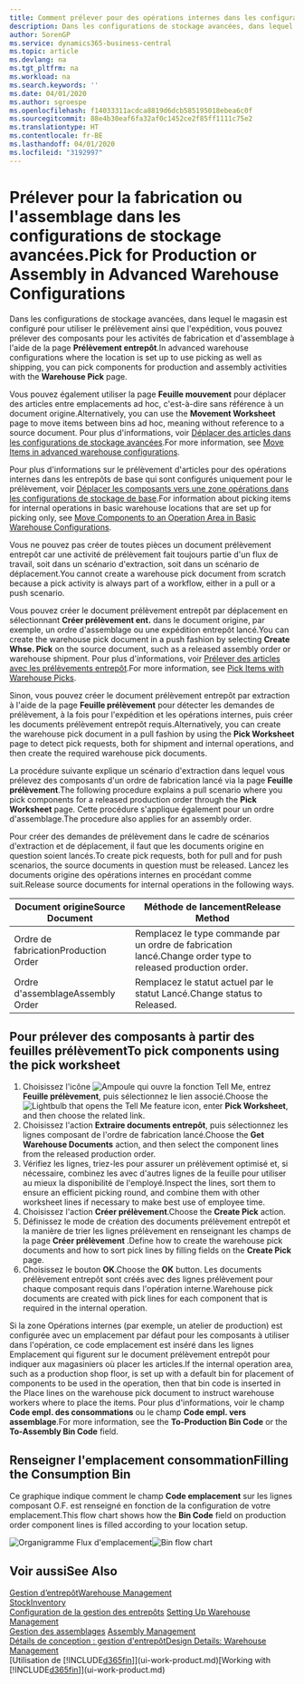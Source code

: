 ```yaml
---
title: Comment prélever pour des opérations internes dans les configurations de stockage avancées | Microsoft Docs
description: Dans les configurations de stockage avancées, dans lequel le magasin est configuré pour utiliser le prélèvement ainsi que l'expédition, vous pouvez prélever des composants pour les activités de fabrication et d'assemblage à l'aide de la page **Prélèvement entrepôt**.
author: SorenGP
ms.service: dynamics365-business-central
ms.topic: article
ms.devlang: na
ms.tgt_pltfrm: na
ms.workload: na
ms.search.keywords: ''
ms.date: 04/01/2020
ms.author: sgroespe
ms.openlocfilehash: f14033311acdca8819d6dcb585195018ebea6c0f
ms.sourcegitcommit: 88e4b30eaf6fa32af0c1452ce2f85ff1111c75e2
ms.translationtype: HT
ms.contentlocale: fr-BE
ms.lasthandoff: 04/01/2020
ms.locfileid: "3192997"
---
```

# <a name="pick-for-production-or-assembly-in-advanced-warehouse-configurations"></a><span data-ttu-id="9a7b2-103">Prélever pour la fabrication ou l'assemblage dans les configurations de stockage avancées.</span><span class="sxs-lookup"><span data-stu-id="9a7b2-103">Pick for Production or Assembly in Advanced Warehouse Configurations</span></span>
<span data-ttu-id="9a7b2-104">Dans les configurations de stockage avancées, dans lequel le magasin est configuré pour utiliser le prélèvement ainsi que l'expédition, vous pouvez prélever des composants pour les activités de fabrication et d'assemblage à l'aide de la page **Prélèvement entrepôt**.</span><span class="sxs-lookup"><span data-stu-id="9a7b2-104">In advanced warehouse configurations where the location is set up to use picking as well as shipping, you can pick components for production and assembly activities with the **Warehouse Pick** page.</span></span>  

<span data-ttu-id="9a7b2-105">Vous pouvez également utiliser la page **Feuille mouvement** pour déplacer des articles entre emplacements ad hoc, c'est-à-dire sans référence à un document origine.</span><span class="sxs-lookup"><span data-stu-id="9a7b2-105">Alternatively, you can use the **Movement Worksheet** page to move items between bins ad hoc, meaning without reference to a source document.</span></span> <span data-ttu-id="9a7b2-106">Pour plus d'informations, voir [Déplacer des articles dans les configurations de stockage avancées](warehouse-how-to-move-items-in-advanced-warehousing.md).</span><span class="sxs-lookup"><span data-stu-id="9a7b2-106">For more information, see [Move Items in advanced warehouse configurations](warehouse-how-to-move-items-in-advanced-warehousing.md).</span></span>  

<span data-ttu-id="9a7b2-107">Pour plus d'informations sur le prélèvement d'articles pour des opérations internes dans les entrepôts de base qui sont configurés uniquement pour le prélèvement, voir [Déplacer les composants vers une zone opérations dans les configurations de stockage de base](warehouse-how-to-move-components-to-an-operation-area-in-basic-warehousing.md).</span><span class="sxs-lookup"><span data-stu-id="9a7b2-107">For information about picking items for internal operations in basic warehouse locations that are set up for picking only, see [Move Components to an Operation Area in Basic Warehouse Configurations](warehouse-how-to-move-components-to-an-operation-area-in-basic-warehousing.md).</span></span>  

<span data-ttu-id="9a7b2-108">Vous ne pouvez pas créer de toutes pièces un document prélèvement entrepôt car une activité de prélèvement fait toujours partie d'un flux de travail, soit dans un scénario d'extraction, soit dans un scénario de déplacement.</span><span class="sxs-lookup"><span data-stu-id="9a7b2-108">You cannot create a warehouse pick document from scratch because a pick activity is always part of a workflow, either in a pull or a push scenario.</span></span>  

<span data-ttu-id="9a7b2-109">Vous pouvez créer le document prélèvement entrepôt par déplacement en sélectionnant **Créer prélèvement ent.** dans le document origine, par exemple, un ordre d'assemblage ou une expédition entrepôt lancé.</span><span class="sxs-lookup"><span data-stu-id="9a7b2-109">You can create the warehouse pick document in a push fashion by selecting **Create Whse. Pick** on the source document, such as a released assembly order or warehouse shipment.</span></span> <span data-ttu-id="9a7b2-110">Pour plus d'informations, voir [Prélever des articles avec les prélèvements entrepôt](warehouse-how-to-pick-items-for-warehouse-shipment.md).</span><span class="sxs-lookup"><span data-stu-id="9a7b2-110">For more information, see [Pick Items with Warehouse Picks](warehouse-how-to-pick-items-for-warehouse-shipment.md).</span></span>  

<span data-ttu-id="9a7b2-111">Sinon, vous pouvez créer le document prélèvement entrepôt par extraction à l'aide de la page **Feuille prélèvement** pour détecter les demandes de prélèvement, à la fois pour l'expédition et les opérations internes, puis créer les documents prélèvement entrepôt requis.</span><span class="sxs-lookup"><span data-stu-id="9a7b2-111">Alternatively, you can create the warehouse pick document in a pull fashion by using the **Pick Worksheet** page to detect pick requests, both for shipment and internal operations, and then create the required warehouse pick documents.</span></span>  

<span data-ttu-id="9a7b2-112">La procédure suivante explique un scénario d'extraction dans lequel vous prélevez des composants d'un ordre de fabrication lancé via la page **Feuille prélèvement**.</span><span class="sxs-lookup"><span data-stu-id="9a7b2-112">The following procedure explains a pull scenario where you pick components for a released production order through the **Pick Worksheet** page.</span></span> <span data-ttu-id="9a7b2-113">Cette procédure s'applique également pour un ordre d'assemblage.</span><span class="sxs-lookup"><span data-stu-id="9a7b2-113">The procedure also applies for an assembly order.</span></span>  

<span data-ttu-id="9a7b2-114">Pour créer des demandes de prélèvement dans le cadre de scénarios d'extraction et de déplacement, il faut que les documents origine en question soient lancés.</span><span class="sxs-lookup"><span data-stu-id="9a7b2-114">To create pick requests, both for pull and for push scenarios, the source documents in question must be released.</span></span> <span data-ttu-id="9a7b2-115">Lancez les documents origine des opérations internes en procédant comme suit.</span><span class="sxs-lookup"><span data-stu-id="9a7b2-115">Release source documents for internal operations in the following ways.</span></span>  

|<span data-ttu-id="9a7b2-116">Document origine</span><span class="sxs-lookup"><span data-stu-id="9a7b2-116">Source Document</span></span>|<span data-ttu-id="9a7b2-117">Méthode de lancement</span><span class="sxs-lookup"><span data-stu-id="9a7b2-117">Release Method</span></span>|  
|---------------------|--------------------|  
|<span data-ttu-id="9a7b2-118">Ordre de fabrication</span><span class="sxs-lookup"><span data-stu-id="9a7b2-118">Production Order</span></span>|<span data-ttu-id="9a7b2-119">Remplacez le type commande par un ordre de fabrication lancé.</span><span class="sxs-lookup"><span data-stu-id="9a7b2-119">Change order type to released production order.</span></span>|  
|<span data-ttu-id="9a7b2-120">Ordre d'assemblage</span><span class="sxs-lookup"><span data-stu-id="9a7b2-120">Assembly Order</span></span>|<span data-ttu-id="9a7b2-121">Remplacez le statut actuel par le statut Lancé.</span><span class="sxs-lookup"><span data-stu-id="9a7b2-121">Change status to Released.</span></span>|  

## <a name="to-pick-components-using-the-pick-worksheet"></a><span data-ttu-id="9a7b2-122">Pour prélever des composants à partir des feuilles prélèvement</span><span class="sxs-lookup"><span data-stu-id="9a7b2-122">To pick components using the pick worksheet</span></span>  
1.  <span data-ttu-id="9a7b2-123">Choisissez l'icône ![Ampoule qui ouvre la fonction Tell Me](media/ui-search/search_small.png "Dites-moi ce que vous voulez faire"), entrez **Feuille prélèvement**, puis sélectionnez le lien associé.</span><span class="sxs-lookup"><span data-stu-id="9a7b2-123">Choose the ![Lightbulb that opens the Tell Me feature](media/ui-search/search_small.png "Tell me what you want to do") icon, enter **Pick Worksheet**, and then choose the related link.</span></span>  
2.  <span data-ttu-id="9a7b2-124">Choisissez l'action **Extraire documents entrepôt**, puis sélectionnez les lignes composant de l'ordre de fabrication lancé.</span><span class="sxs-lookup"><span data-stu-id="9a7b2-124">Choose the **Get Warehouse Documents** action, and then select the component lines from the released production order.</span></span>  
3.  <span data-ttu-id="9a7b2-125">Vérifiez les lignes, triez-les pour assurer un prélèvement optimisé et, si nécessaire, combinez les avec d'autres lignes de la feuille pour utiliser au mieux la disponibilité de l'employé.</span><span class="sxs-lookup"><span data-stu-id="9a7b2-125">Inspect the lines, sort them to ensure an efficient picking round, and combine them with other worksheet lines if necessary to make best use of employee time.</span></span>  
4.  <span data-ttu-id="9a7b2-126">Choisissez l'action **Créer prélèvement**.</span><span class="sxs-lookup"><span data-stu-id="9a7b2-126">Choose the **Create Pick** action.</span></span>  
5.  <span data-ttu-id="9a7b2-127">Définissez le mode de création des documents prélèvement entrepôt et la manière de trier les lignes prélèvement en renseignant les champs de la page **Créer prélèvement** .</span><span class="sxs-lookup"><span data-stu-id="9a7b2-127">Define how to create the warehouse pick documents and how to sort pick lines by filling fields on the **Create Pick** page.</span></span>  
6.  <span data-ttu-id="9a7b2-128">Choisissez le bouton **OK**.</span><span class="sxs-lookup"><span data-stu-id="9a7b2-128">Choose the **OK** button.</span></span> <span data-ttu-id="9a7b2-129">Les documents prélèvement entrepôt sont créés avec des lignes prélèvement pour chaque composant requis dans l'opération interne.</span><span class="sxs-lookup"><span data-stu-id="9a7b2-129">Warehouse pick documents are created with pick lines for each component that is required in the internal operation.</span></span>  

<span data-ttu-id="9a7b2-130">Si la zone Opérations internes (par exemple, un atelier de production) est configurée avec un emplacement par défaut pour les composants à utiliser dans l'opération, ce code emplacement est inséré dans les lignes Emplacement qui figurent sur le document prélèvement entrepôt pour indiquer aux magasiniers où placer les articles.</span><span class="sxs-lookup"><span data-stu-id="9a7b2-130">If the internal operation area, such as a production shop floor, is set up with a default bin for placement of components to be used in the operation, then that bin code is inserted in the Place lines on the warehouse pick document to instruct warehouse workers where to place the items.</span></span> <span data-ttu-id="9a7b2-131">Pour plus d'informations, voir le champ **Code empl. des consommations** ou le champ **Code empl. vers assemblage**.</span><span class="sxs-lookup"><span data-stu-id="9a7b2-131">For more information, see the **To-Production Bin Code** or the **To-Assembly Bin Code** field.</span></span>

## <a name="filling-the-consumption-bin"></a><span data-ttu-id="9a7b2-132">Renseigner l'emplacement consommation</span><span class="sxs-lookup"><span data-stu-id="9a7b2-132">Filling the Consumption Bin</span></span>
<span data-ttu-id="9a7b2-133">Ce graphique indique comment le champ **Code emplacement** sur les lignes composant O.F. est renseigné en fonction de la configuration de votre emplacement.</span><span class="sxs-lookup"><span data-stu-id="9a7b2-133">This flow chart shows how the **Bin Code** field on production order component lines is filled according to your location setup.</span></span>

<span data-ttu-id="9a7b2-134">![Organigramme Flux d'emplacement](media/binflow.png "BinFlow")</span><span class="sxs-lookup"><span data-stu-id="9a7b2-134">![Bin flow chart](media/binflow.png "BinFlow")</span></span>  

## <a name="see-also"></a><span data-ttu-id="9a7b2-135">Voir aussi</span><span class="sxs-lookup"><span data-stu-id="9a7b2-135">See Also</span></span>
[<span data-ttu-id="9a7b2-136">Gestion d’entrepôt</span><span class="sxs-lookup"><span data-stu-id="9a7b2-136">Warehouse Management</span></span>](warehouse-manage-warehouse.md)  
[<span data-ttu-id="9a7b2-137">Stock</span><span class="sxs-lookup"><span data-stu-id="9a7b2-137">Inventory</span></span>](inventory-manage-inventory.md)  
<span data-ttu-id="9a7b2-138">[Configuration de la gestion des entrepôts](warehouse-setup-warehouse.md)   </span><span class="sxs-lookup"><span data-stu-id="9a7b2-138">[Setting Up Warehouse Management](warehouse-setup-warehouse.md)   </span></span>  
<span data-ttu-id="9a7b2-139">[Gestion des assemblages](assembly-assemble-items.md)  </span><span class="sxs-lookup"><span data-stu-id="9a7b2-139">[Assembly Management](assembly-assemble-items.md)  </span></span>  
[<span data-ttu-id="9a7b2-140">Détails de conception : gestion d'entrepôt</span><span class="sxs-lookup"><span data-stu-id="9a7b2-140">Design Details: Warehouse Management</span></span>](design-details-warehouse-management.md)  
<span data-ttu-id="9a7b2-141">[Utilisation de [!INCLUDE[d365fin](includes/d365fin_md.md)]](ui-work-product.md)</span><span class="sxs-lookup"><span data-stu-id="9a7b2-141">[Working with [!INCLUDE[d365fin](includes/d365fin_md.md)]](ui-work-product.md)</span></span>
